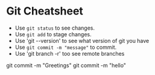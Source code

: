 # Git Cheatsheet

- Use `git status` to see changes.
- Use `git add` to stage changes.
- Use 'git --version' to see what version of git you have
- Use `git commit -m "message"` to commit.
- Use 'git branch -r' too see remote branches

git commit -m "Greetings"
git commit -m "hello"
